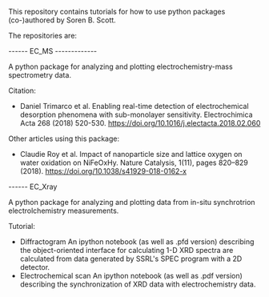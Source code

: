 This repository contains tutorials for how to use python packages (co-)authored by Soren B. Scott. 


The repositories are:


------ EC\_MS -------------

A python package for analyzing and plotting electrochemistry-mass spectrometry data.

Citation: 
- Daniel Trimarco et al. Enabling real-time detection of electrochemical desorption phenomena with sub-monolayer sensitivity. Electrochimica Acta 268 (2018) 520-530. https://doi.org/10.1016/j.electacta.2018.02.060

Other articles using this package:
- Claudie Roy et al. Impact of nanoparticle size and lattice oxygen on water oxidation on NiFeOxHy. Nature Catalysis, 1(11), pages 820–829 (2018). https://doi.org/10.1038/s41929-018-0162-x

------ EC\_Xray

A python package for analyzing and plotting data from in-situ synchrotrion electrolchemistry measurements.

Tutorial: 
- Diffractogram
An ipython notebook (as well as .pfd version) describing the object-oriented interface for calculating 1-D XRD spectra are calculated from data generated by SSRL's SPEC program with a 2D detector.
- Electrochemical scan
An ipython notebook (as well as .pdf version) describing the synchronization of XRD data with electrochemistry data.

